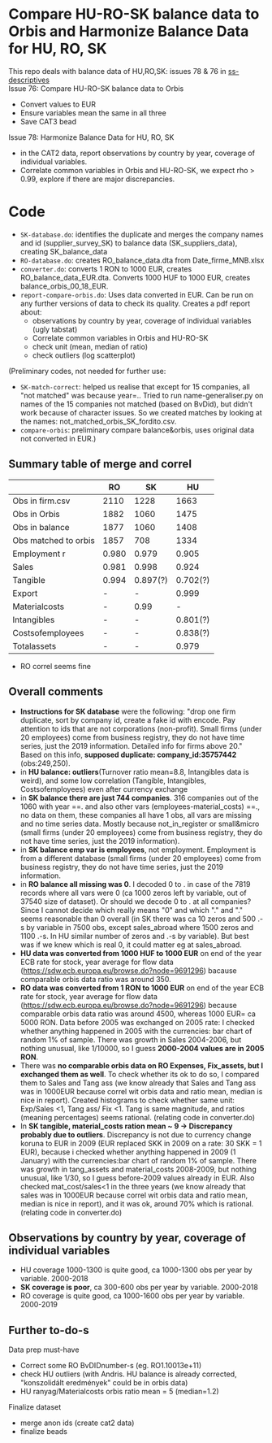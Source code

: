 # Compare HU-RO-SK balance data to Orbis and Harmonize Balance Data for HU, RO, SK
This repo deals with balance data of HU,RO,SK: issues 78 & 76 in [ss-descriptives](https://github.com/ceumicrodata/ss-descriptives/issues)<br/>
Issue 76: Compare HU-RO-SK balance data to Orbis<br/>
- Convert values to EUR
- Ensure variables mean the same in all three
- Save CAT3 bead

Issue 78: Harmonize Balance Data for HU, RO, SK<br/>
- in the CAT2 data, report observations by country by year, coverage of individual variables.
- Correlate common variables in Orbis and HU-RO-SK, we expect rho > 0.99, explore if there are major discrepancies.

# Code
- `SK-database.do`: identifies the duplicate and merges the company names and id (supplier_survey_SK) to balance data (SK_suppliers_data), creating SK_balance_data
- `RO-database.do`: creates RO_balance_data.dta from Date_firme_MNB.xlsx
- `converter.do`: converts 1 RON to 1000 EUR, creates RO_balance_data_EUR.dta. Converts 1000 HUF to 1000 EUR, creates balance_orbis_00_18_EUR.
- `report-compare-orbis.do`: Uses data converted in EUR. Can be run on any further versions of data to check its quality. Creates a pdf report about:
  - observations by country by year, coverage of individual variables (ugly tabstat)
  - Correlate common variables in Orbis and HU-RO-SK
  - check unit (mean, median of ratio)
  - check outliers (log scatterplot)

(Preliminary codes, not needed for further use:
- `SK-match-correct`: helped us realise that except for 15 companies, all "not matched" was because year=.. Tried to run name-generaliser.py on names of the 15 companies not matched (based on BvDid), but didn't work because of character issues. So we created matches by looking at the names: not_matched_orbis_SK_fordito.csv.
- `compare-orbis`: preliminary compare balance&orbis, uses original data not converted in EUR.)

## Summary table of merge and correl

|  | RO | SK | HU |
| -- | -- | -- | -- |
|Obs in firm.csv | 2110 |  1228 | 1663 |
|Obs in Orbis | 1882 | 1060 | 1475 |
|Obs in balance | 1877  | 1060 | 1408 |
|Obs matched to orbis | 1857 |  708 | 1334 |
|Employment r | 0.980 | 0.979 | 0.905 |
|Sales | 0.981 | 0.998 | 0.924 |
|Tangible | 0.994 | 0.897(?) | 0.702(?) |
|Export | - | - | 0.999 |
|Materialcosts | - | 0.99 | - |
|Intangibles | - | - | 0.801(?) |
|Costsofemployees | - | - | 0.838(?) |
|Totalassets | - | - | 0.979 |

- RO correl seems fine

## Overall comments
- **Instructions for SK database** were the following: "drop one firm duplicate, sort by company id, create a fake id with encode. Pay attention to ids that are not corporations (non-profit). Small firms (under 20 employees) come from business registry, they do not have time series, just the 2019 information. Detailed info for firms above 20." Based on this info, **supposed duplicate: company_id:35757442** (obs:249,250).
- in **HU balance: outliers**(Turnover ratio mean=8.8, Intangibles data is weird), and some low correlation (Tangible, Intangibles, Costsofemployees) even after currency exchange
- in **SK balance there are just 744 companies**. 316 companies out of the 1060 with year ==. and also other vars (employees-material_costs) ==., no data on them, these companies all have 1 obs, all vars are missing and no time series data. Mostly because not_in_register or small&micro (small firms (under 20 employees) come from business registry, they do not have time series, just the 2019 information).
- in **SK balance emp var is employees**, not employment. Employment is from a different database (small firms (under 20 employees) come from business registry, they do not have time series, just the 2019 information.
- in **RO balance all missing was 0**. I decoded 0 to . in case of the 7819 records where all vars were 0 (ca 1000 zeros left by variable, out of 37540 size of dataset). Or should we decode 0 to . at all companies? Since I cannot decide which really means "0" and which "." and "." seems reasonable than 0 overall (in SK there was ca 10 zeros and 500 .-s by variable in 7500 obs, except sales_abroad where 1500 zeros and 1100 .-s. In HU similar number of zeros and .-s by variable). But best was if we knew which is real 0, it could matter eg at sales_abroad.
- **HU data was converted from 1000 HUF to 1000 EUR** on end of the year ECB rate for stock, year average for flow data (https://sdw.ecb.europa.eu/browse.do?node=9691296) bacause comparable orbis data ratio was around 350.
- **RO data was converted from 1 RON to 1000 EUR** on end of the year ECB rate for stock, year average for flow data (https://sdw.ecb.europa.eu/browse.do?node=9691296) because comparable orbis data ratio was around 4500, whereas 1000 EUR= ca 5000 RON. Data before 2005 was exchanged on 2005 rate: I checked whether anything happened in 2005 with the currencies: bar chart of random 1% of sample. There was growth in Sales 2004-2006, but nothing unusual, like 1/10000, so I guess **2000-2004 values are in 2005 RON**.
- There was **no comparable orbis data on RO Expenses, Fix_assets, but I exchanged them as well**. To check whether its ok to do so, I compared them to Sales and Tang ass (we know already that Sales and Tang ass was in 1000EUR because correl wit orbis data and ratio mean, median is nice in report). Created histograms to check whether same unit: Exp/Sales <1, Tang ass/ Fix <1. Tang is same magnitude, and ratios (meaning percentages) seems rational. (relating code in converter.do)
- In **SK tangible, material_costs ration mean ~ 9 -> Discrepancy probably due to outliers**. Discrepancy is not due to currency change koruna to EUR in 2009 (EUR replaced SKK in 2009 on a rate: 30 SKK = 1 EUR), because i checked whether anything happened in 2009 (1 January) with the currencies:bar chart of random 1% of sample. There was growth in tang_assets and material_costs 2008-2009, but nothing unusual, like 1/30, so I guess before-2009 values already in EUR. Also checked mat_cost/sales<1 in the three years (we know already that sales was in 1000EUR because correl wit orbis data and ratio mean, median is nice in report), and it was ok, around 70% which is rational. (relating code in converter.do)

## Observations by country by year, coverage of individual variables
- HU coverage 1000-1300 is quite good, ca 1000-1300 obs per year by variable. 2000-2018
- **SK coverage is poor**, ca 300-600 obs per year by variable. 2000-2018
- RO coverage is quite good, ca 1000-1600 obs per year by variable. 2000-2019

## Further to-do-s
Data prep must-have<br />
- Correct some RO BvDIDnumber-s (eg. RO1.10013e+11)<br />
- check HU outliers (with Andris. HU balance is already corrected, "konszolidált eredmények" could be in orbis data)<br/>
- HU ranyag/Materialcosts orbis ratio mean = 5 (median=1.2)

Finalize dataset<br />
- merge anon ids (create cat2 data)<br />
- finalize beads
